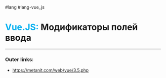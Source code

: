 #lang #lang-vue_js
# <font color="#00b0f0">Vue.JS:</font> Модификаторы полей ввода
---
### Outer links:
- https://metanit.com/web/vue/3.5.php
